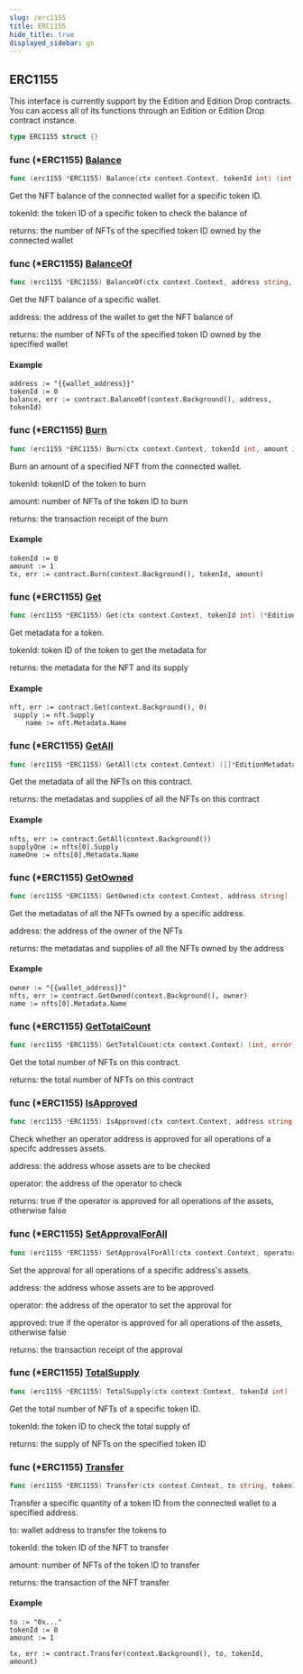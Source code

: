 ```yaml
---
slug: /erc1155
title: ERC1155
hide_title: true
displayed_sidebar: go
---
```


## ERC1155

This interface is currently support by the Edition and Edition Drop contracts\. You can access all of its functions through an Edition or Edition Drop contract instance\.

```go
type ERC1155 struct {}
```

### func \(\*ERC1155\) [Balance](https://github.com/web3sdkio/go-sdk/blob/main/web3sdkio/erc1155.go#L177)

```go
func (erc1155 *ERC1155) Balance(ctx context.Context, tokenId int) (int, error)
```

Get the NFT balance of the connected wallet for a specific token ID\.

tokenId: the token ID of a specific token to check the balance of

returns: the number of NFTs of the specified token ID owned by the connected wallet

### func \(\*ERC1155\) [BalanceOf](https://github.com/web3sdkio/go-sdk/blob/main/web3sdkio/erc1155.go#L193)

```go
func (erc1155 *ERC1155) BalanceOf(ctx context.Context, address string, tokenId int) (int, error)
```

Get the NFT balance of a specific wallet\.

address: the address of the wallet to get the NFT balance of

returns: the number of NFTs of the specified token ID owned by the specified wallet

#### Example

```
address := "{{wallet_address}}"
tokenId := 0
balance, err := contract.BalanceOf(context.Background(), address, tokenId)
```

### func \(\*ERC1155\) [Burn](https://github.com/web3sdkio/go-sdk/blob/main/web3sdkio/erc1155.go#L262)

```go
func (erc1155 *ERC1155) Burn(ctx context.Context, tokenId int, amount int) (*types.Transaction, error)
```

Burn an amount of a specified NFT from the connected wallet\.

tokenId: tokenID of the token to burn

amount: number of NFTs of the token ID to burn

returns: the transaction receipt of the burn

#### Example

```
tokenId := 0
amount := 1
tx, err := contract.Burn(context.Background(), tokenId, amount)
```

### func \(\*ERC1155\) [Get](https://github.com/web3sdkio/go-sdk/blob/main/web3sdkio/erc1155.go#L54)

```go
func (erc1155 *ERC1155) Get(ctx context.Context, tokenId int) (*EditionMetadata, error)
```

Get metadata for a token\.

tokenId: token ID of the token to get the metadata for

returns: the metadata for the NFT and its supply

#### Example

```
nft, err := contract.Get(context.Background(), 0)
 supply := nft.Supply
	name := nft.Metadata.Name
```

### func \(\*ERC1155\) [GetAll](https://github.com/web3sdkio/go-sdk/blob/main/web3sdkio/erc1155.go#L80)

```go
func (erc1155 *ERC1155) GetAll(ctx context.Context) ([]*EditionMetadata, error)
```

Get the metadata of all the NFTs on this contract\.

returns: the metadatas and supplies of all the NFTs on this contract

#### Example

```
nfts, err := contract.GetAll(context.Background())
supplyOne := nfts[0].Supply
nameOne := nfts[0].Metadata.Name
```

### func \(\*ERC1155\) [GetOwned](https://github.com/web3sdkio/go-sdk/blob/main/web3sdkio/erc1155.go#L115)

```go
func (erc1155 *ERC1155) GetOwned(ctx context.Context, address string) ([]*EditionMetadataOwner, error)
```

Get the metadatas of all the NFTs owned by a specific address\.

address: the address of the owner of the NFTs

returns: the metadatas and supplies of all the NFTs owned by the address

#### Example

```
owner := "{{wallet_address}}"
nfts, err := contract.GetOwned(context.Background(), owner)
name := nfts[0].Metadata.Name
```

### func \(\*ERC1155\) [GetTotalCount](https://github.com/web3sdkio/go-sdk/blob/main/web3sdkio/erc1155.go#L95)

```go
func (erc1155 *ERC1155) GetTotalCount(ctx context.Context) (int, error)
```

Get the total number of NFTs on this contract\.

returns: the total number of NFTs on this contract

### func \(\*ERC1155\) [IsApproved](https://github.com/web3sdkio/go-sdk/blob/main/web3sdkio/erc1155.go#L209)

```go
func (erc1155 *ERC1155) IsApproved(ctx context.Context, address string, operator string) (bool, error)
```

Check whether an operator address is approved for all operations of a specifc addresses assets\.

address: the address whose assets are to be checked

operator: the address of the operator to check

returns: true if the operator is approved for all operations of the assets, otherwise false

### func \(\*ERC1155\) [SetApprovalForAll](https://github.com/web3sdkio/go-sdk/blob/main/web3sdkio/erc1155.go#L289)

```go
func (erc1155 *ERC1155) SetApprovalForAll(ctx context.Context, operator string, approved bool) (*types.Transaction, error)
```

Set the approval for all operations of a specific address's assets\.

address: the address whose assets are to be approved

operator: the address of the operator to set the approval for

approved: true if the operator is approved for all operations of the assets, otherwise false

returns: the transaction receipt of the approval

### func \(\*ERC1155\) [TotalSupply](https://github.com/web3sdkio/go-sdk/blob/main/web3sdkio/erc1155.go#L163)

```go
func (erc1155 *ERC1155) TotalSupply(ctx context.Context, tokenId int) (int, error)
```

Get the total number of NFTs of a specific token ID\.

tokenId: the token ID to check the total supply of

returns: the supply of NFTs on the specified token ID

### func \(\*ERC1155\) [Transfer](https://github.com/web3sdkio/go-sdk/blob/main/web3sdkio/erc1155.go#L230)

```go
func (erc1155 *ERC1155) Transfer(ctx context.Context, to string, tokenId int, amount int) (*types.Transaction, error)
```

Transfer a specific quantity of a token ID from the connected wallet to a specified address\.

to: wallet address to transfer the tokens to

tokenId: the token ID of the NFT to transfer

amount: number of NFTs of the token ID to transfer

returns: the transaction of the NFT transfer

#### Example

```
to := "0x..."
tokenId := 0
amount := 1

tx, err := contract.Transfer(context.Background(), to, tokenId, amount)
```
